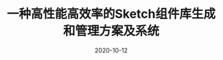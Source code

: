 ---
title: 一种高性能高效率的Sketch组件库生成和管理方案及系统

event: 发明专利
event_url: ""

location: China

summary: ""
abstract: ""

# Talk start and end times.
#   End time can optionally be hidden by prefixing the line with `#`.
date: "2020-10-12"
date_end: "2021-04-02"
all_day: true

# Schedule page publish date (NOT talk date).
publishDate: "2017-01-01T00:00:00Z"

authors: [赵化, 金小俊]
tags: []

# Is this a featured talk? (true/false)
featured: false

links:
- name: 发明
- name: 公布
- name: 实质审查的生效
url_code: ""
url_pdf: ""
url_slides: ""
url_video: ""

# Markdown Slides (optional).
#   Associate this talk with Markdown slides.
#   Simply enter your slide deck's filename without extension.
#   E.g. `slides = "example-slides"` references `content/slides/example-slides.md`.
#   Otherwise, set `slides = ""`.

# Projects (optional).
#   Associate this post with one or more of your projects.
#   Simply enter your project's folder or file name without extension.
#   E.g. `projects = ["internal-project"]` references `content/project/deep-learning/index.md`.
#   Otherwise, set `projects = []`.
---